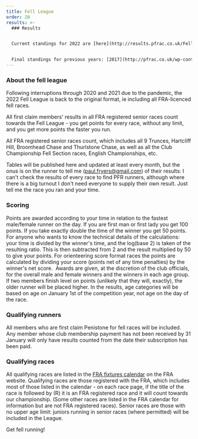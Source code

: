```yaml
---
title: Fell League
order: 20
results: >-
  ### Results


  Current standings for 2022 are [here](http://results.pfrac.co.uk/FellLeague2022/Races.html).


  Final standings for previous years: [2017](http://pfrac.co.uk/wp-content/uploads/2018/01/Fell-League-2017-Results.pdf); [2018](http://results.pfrac.co.uk/FellLeague2018/Races.html); [2019](http://results.pfrac.co.uk/FellLeague2019/Races.html); [2020](http://results.pfrac.co.uk/FellLeague2020/Races.html); [2021](http://results.pfrac.co.uk/FellLeague2021/Races.html)
---
```

### About the fell league

Following interruptions through 2020 and 2021 due to the pandemic, the 2022 Fell League is back to the original format, ie including all FRA-licenced fell races.

All first claim members' results in all FRA registered senior races count towards the Fell League - you get points for every race, without any limit, and you get more points the faster you run.

All FRA registered senior races count, which includes all 9 Trunces, Hartcliff Hill, Broomhead Chase and Thurlstone Chase, as well as all the Club Championship Fell Section races, English Championships, etc.

Tables will be published here and updated at least every month, but the onus is on the runner to tell me ([paul.fryers@gmail.com](mailto:paul.fryers@gmail.com)) of their results: I can't check the results of every race to find PFR runners, although where there is a big turnout I don't need everyone to supply their own result. Just tell me the race you ran and your time.

### Scoring

Points are awarded according to your time in relation to the fastest male/female runner on the day. If you are first man or first lady you get 100 points. If you take exactly double the time of the winner you get 50 points. For anyone who wants to know the technical details of the calculations: your time is divided by the winner's time, and the log(base 2) is taken of the resulting ratio. This is then subtracted from 2 and the result multiplied by 50 to give your points. For orienteering score format races the points are calculated by dividing your score (points net of any time penalties) by the winner's net score.  Awards are given, at the discretion of the club officials, for the overall male and female winners and the winners in each age group. If two members finish level on points (unlikely that they will, exactly), the older runner will be placed higher. In the results, age categories will be based on age on January 1st of the competition year, not age on the day of the race.

### Qualifying runners

All members who are first claim Penistone for fell races will be included. Any member whose club membership payment has not been received by 31 January will only have results counted from the date their subscription has been paid.

### Qualifying races

All qualifying races are listed in the [FRA fixtures calendar](http://fellrunner.org.uk/races.php) on the FRA website. Qualifying races are those registered with the FRA, which includes most of those listed in the calendar - on each race page, if the title of the race is followed by (R) it is an FRA registered race and it will count towards our championship. (Some other races are listed in the FRA calendar for information but are not FRA registered races). Senior races are those with no upper age limit: juniors running in senior races (where permitted) will be included in the League.

Get fell running!
